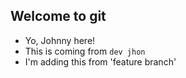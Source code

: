 ## Welcome to git

- Yo, Johnny here!
- This is coming from `dev jhon`
- I'm adding this from 'feature branch'